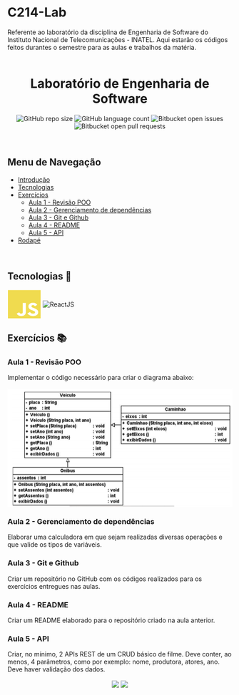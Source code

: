 # C214-Lab

<div id="intro">
Referente ao laboratório da disciplina de Engenharia de Software do Instituto Nacional de Telecomunicações - INATEL.
Aqui estarão os códigos feitos durantes o semestre para as aulas e trabalhos da matéria.
</div>

<br>

<h1 align="center">Laboratório de Engenharia de Software</h1>

<div align="center">

![GitHub repo size](https://img.shields.io/github/repo-size/IagoCB/lab-c214)
![GitHub language count](https://img.shields.io/github/languages/count/IagoCB/lab-c214)
![Bitbucket open issues](https://img.shields.io/bitbucket/issues/IagoCB/lab-c214)
![Bitbucket open pull requests](https://img.shields.io/bitbucket/pr-raw/IagoCB/lab-c214)

</div>

<br>

<div>
<h2>Menu de Navegação</h2>

- <a href="#intro">Introdução</a>
- <a href="#tecnologia">Tecnologias</a>
- <a href="#exerc">Exercícios</a>
  - <a href="#a1">Aula 1 - Revisão POO</a>
  - <a href="#a2">Aula 2 - Gerenciamento de dependências</a>
  - <a href="#a3">Aula 3 - Git e Github</a>
  - <a href="#a4">Aula 4 - README</a>
  - <a href="#a5">Aula 5 - API</a>
- <a href="#footer">Rodapé</a>
</div>

<div style="display: inline_block"><br>
<h2 id="tecnologia" align="left">Tecnologias 🚀</h2>

  <img align="center" alt="Js" height="65" width="75" src="https://raw.githubusercontent.com/devicons/devicon/master/icons/javascript/javascript-plain.svg">
  <img align="center" alt="ReactJS" height="65" width="75" src="https://cdn.jsdelivr.net/gh/devicons/devicon/icons/react/react-original.svg">

 <br>

</div>

<div>
<h2 id="exerc" align="left">Exercícios 📚</h2>
<div>
    <h3 id="a1">Aula 1 - Revisão POO</h3>
      <a>Implementar o código necessário para criar o diagrama abaixo: <br><br></a>
      <img align="center" alt="ReactJS" height="265" width="675" src="imagens/veiculo_diagrama.png">
    <h3 id="a2">Aula 2 - Gerenciamento de dependências</h3>
      <a>Elaborar uma calculadora em que sejam realizadas diversas operações e que valide os tipos de variáveis.</a>
    <h3 id="a3">Aula 3 - Git e Github</h3>
      <a>Criar um repositório no GitHub com os códigos realizados para os exercícios entregues nas aulas.</a>
    <h3 id="a4">Aula 4 - README</h3>
      <a>Criar um README elaborado para o repositório criado na aula anterior.</a>
    <h3 id="a5">Aula 5 - API</h3>
      <a> Criar, no mínimo, 2 APIs REST de um CRUD básico de filme. Deve conter, ao menos, 4 parâmetros, como por exemplo: nome, produtora, atores, ano. Deve haver validação dos dados. </a>
</div>
<br>
</div>

<div id="footer" align="center">
<a href="https://www.linkedin.com/in/joaov-oliveira/" target="_blank"><img src="https://img.shields.io/badge/-LinkedIn-%230077B5?style=for-the-badge&logo=linkedin&logoColor=white" target="_blank"></a>
<a href = "mailto:jv.oliveirag@gmail.com"><img src="https://img.shields.io/badge/-Gmail-%23333?style=for-the-badge&logo=gmail&logoColor=white" target="_blank"></a>
</div>
